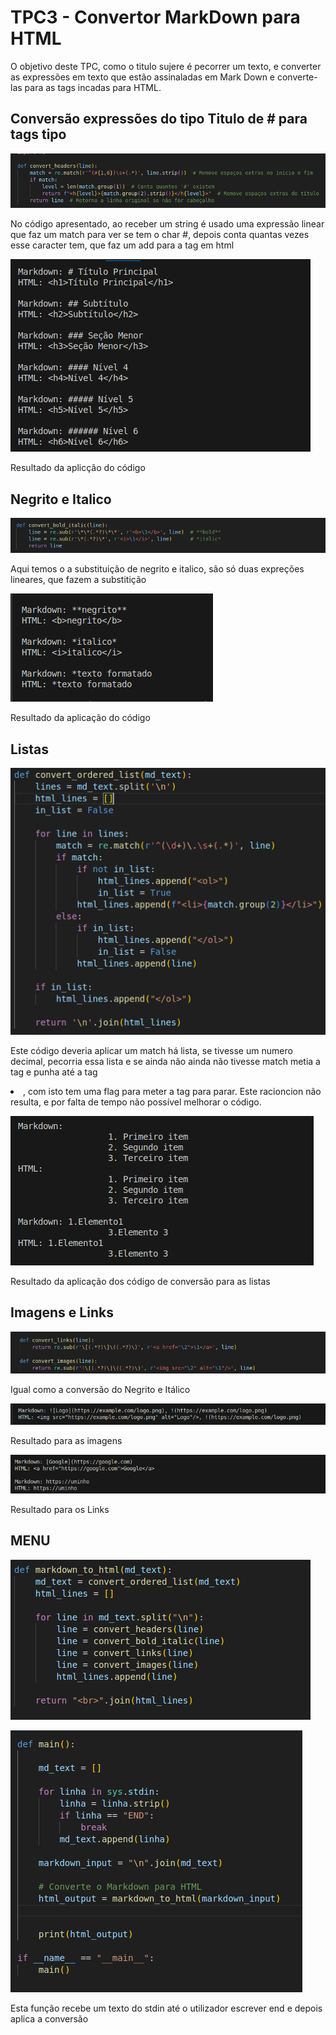 # TPC3 - Convertor MarkDown para HTML

O objetivo deste TPC, como o titulo sujere é pecorrer um texto, e converter as expressões em texto que estão assinaladas em Mark Down e converte-las para as tags incadas para HTML.

## Conversão expressões do tipo Titulo de # para tags tipo <h>

![Codigo das convesão para os titulos](https://github.com/rubCoder/PL2025-A93625/blob/main/img/tpc4-01.png)


No código apresentado, ao receber um string é usado uma expressão linear que faz um match para ver se tem o char #, depois conta quantas vezes esse caracter tem, que faz um add para a tag em html


![Codigo das convesão para os titulos](https://github.com/rubCoder/PL2025-A93625/blob/main/img/tpc4-06.png)

Resultado da aplicção do código

## Negrito e Italico

![Codigo das convesão para os titulos](https://github.com/rubCoder/PL2025-A93625/blob/main/img/tpc4-02.png)

Aqui temos o a substituição de negrito e italico, são só duas expreções lineares, que fazem a substitição


![Codigo das convesão para os titulos](https://github.com/rubCoder/PL2025-A93625/blob/main/img/tpc4-08.png)

Resultado da aplicação do código


## Listas

![Codigo das convesão para os titulos](https://github.com/rubCoder/PL2025-A93625/blob/main/img/tpc4-04.png)

Este código deveria aplicar um match há lista, se tivesse um numero decimal, pecorria essa lista e se ainda não ainda não tivesse match
metia a tag <lo> e punha até a tag <li>, com isto tem uma flag para meter a tag para parar. Este racioncion não resulta, e por falta de tempo não possível
melhorar o código.

![Codigo das convesão para os titulos](https://github.com/rubCoder/PL2025-A93625/blob/main/img/tpc4-07.png)

Resultado da aplicação dos código de conversão para as listas

## Imagens e Links

![Codigo das convesão para os titulos](https://github.com/rubCoder/PL2025-A93625/blob/main/img/tpc4-03.png)

Igual como a conversão do Negrito e Itálico 

![Codigo das convesão para os titulos](https://github.com/rubCoder/PL2025-A93625/blob/main/img/tpc4-09.png)

Resultado para as imagens

![Codigo das convesão para os titulos](https://github.com/rubCoder/PL2025-A93625/blob/main/img/tpc4-10.png)

Resultado para os Links

## MENU

![Codigo das convesão para os titulos](https://github.com/rubCoder/PL2025-A93625/blob/main/img/tpc4-05.png)

![Codigo das convesão para os titulos](https://github.com/rubCoder/PL2025-A93625/blob/main/img/tpc4-11.png)

Esta função recebe um texto do stdin até o utilizador escrever end e depois aplica a conversão

